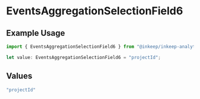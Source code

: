 # EventsAggregationSelectionField6

## Example Usage

```typescript
import { EventsAggregationSelectionField6 } from "@inkeep/inkeep-analytics/models/components";

let value: EventsAggregationSelectionField6 = "projectId";
```

## Values

```typescript
"projectId"
```
